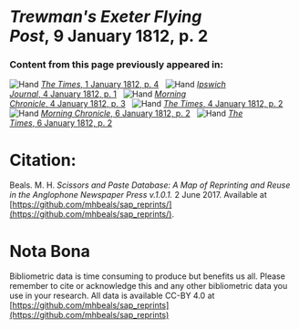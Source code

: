 # *Trewman's Exeter Flying Post*, 9 January 1812, p. 2  
  
### Content from this page previously appeared in:  
![Hand](http://scissorsandpaste.net/wp-content/uploads/2017/06/smallhandpointer.png) [*The Times*, 1 January 1812, p. 4](https://mhbeals.github.io/sap_html/The-Times/The-Times-1-January-1812-p-4)  
![Hand](http://scissorsandpaste.net/wp-content/uploads/2017/06/smallhandpointer.png) [*Ipswich Journal*, 4 January 1812, p. 1](https://mhbeals.github.io/sap_html/Ipswich-Journal/Ipswich-Journal-4-January-1812-p-1)  
![Hand](http://scissorsandpaste.net/wp-content/uploads/2017/06/smallhandpointer.png) [*Morning Chronicle*, 4 January 1812, p. 3](https://mhbeals.github.io/sap_html/Morning-Chronicle/Morning-Chronicle-4-January-1812-p-3)  
![Hand](http://scissorsandpaste.net/wp-content/uploads/2017/06/smallhandpointer.png) [*The Times*, 4 January 1812, p. 2](https://mhbeals.github.io/sap_html/The-Times/The-Times-4-January-1812-p-2)  
![Hand](http://scissorsandpaste.net/wp-content/uploads/2017/06/smallhandpointer.png) [*Morning Chronicle*, 6 January 1812, p. 2](https://mhbeals.github.io/sap_html/Morning-Chronicle/Morning-Chronicle-6-January-1812-p-2)  
![Hand](http://scissorsandpaste.net/wp-content/uploads/2017/06/smallhandpointer.png) [*The Times*, 6 January 1812, p. 2](https://mhbeals.github.io/sap_html/The-Times/The-Times-6-January-1812-p-2)  


# Citation: 

Beals. M. H. *Scissors and Paste Database: A Map of Reprinting and Reuse in the Anglophone Newspaper Press v.1.0.1.* 2 June 2017. Available at [https://github.com/mhbeals/sap_reprints/](https://github.com/mhbeals/sap_reprints/). 

# Nota Bona

Bibliometric data is time consuming to produce but benefits us all. Please remember to cite or acknowledge this and any other bibliometric data you use in your research. All data is available CC-BY 4.0 at [https://github.com/mhbeals/sap_reprints](https://github.com/mhbeals/sap_reprints)